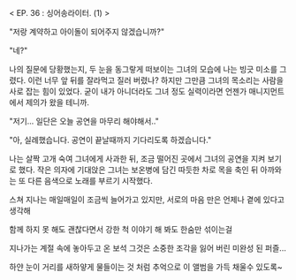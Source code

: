 < EP. 36 : 싱어송라이터. (1) >

"저랑 계약하고 아이돌이 되어주지 않겠습니까?" 

"네?" 

나의 질문에 당황했는지, 두 눈을 동그랗게 떠보이는 그녀의 모습에 나는 빙긋 미소를 그렸다. 이런 너무 앞 뒤를 잘라먹고 질러 버렸나? 
하지만 그만큼 그녀의 목소리는 사람을 사로 잡는 힘이 있었다. 
굳이 내가 아니더라도 그녀 정도 실력이라면 언젠가 매니지먼트에서 제의가 왔을 테니까. 

"저기... 일단은 오늘 공연을 마무리 해야해서.." 

"아, 실례했습니다. 공연이 끝날때까지 기다리도록 하겠습니다." 

나는 살짝 고개 숙여 그녀에게 사과한 뒤, 조금 떨어진 곳에서 그녀의 공연을 지켜 보기로 했다. 
작은 의자에 기대앉은 그녀는 보온병에 담긴 따듯한 차로 목을 축인 뒤 아까와는 또 다른 음색으로 노래를 부르기 시작했다. 

스쳐 지나는 매일매일이 조금씩 늘어가고 있지만, 
서로의 마음 만은 언제나 곁에 있다고 생각해 

함께 하지 못 해도 괜찮다면서 
강한 척 이야기 해 봐도 한숨만 섞이는걸 

지나가는 계절 속에 놓아두고 온 보석 
그것은 소중한 조각을 잃어 버린 미완성 된 퍼즐... 

하얀 눈이 거리를 새하얗게 물들이는 것 처럼 
추억으로 이 앨범을 가득 채울수 있도록~ 